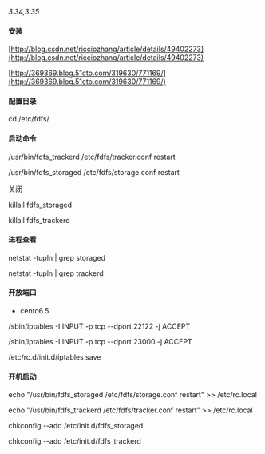 _3.34,3.35_

#### 安装

[http://blog.csdn.net/ricciozhang/article/details/49402273](http://blog.csdn.net/ricciozhang/article/details/49402273)

[http://369369.blog.51cto.com/319630/771169/](http://369369.blog.51cto.com/319630/771169/)

#### 配置目录

cd /etc/fdfs/

#### 启动命令

/usr/bin/fdfs\_trackerd /etc/fdfs/tracker.conf restart

/usr/bin/fdfs\_storaged /etc/fdfs/storage.conf restart

关闭

killall fdfs\_storaged

killall fdfs\_trackerd

#### 进程查看

netstat -tupln \| grep storaged

netstat -tupln \| grep trackerd

#### 开放端口

* cento6.5

/sbin/iptables -I INPUT -p tcp --dport 22122 -j ACCEPT

/sbin/iptables -I INPUT -p tcp --dport 23000 -j ACCEPT

/etc/rc.d/init.d/iptables save

#### 开机启动

echo "/usr/bin/fdfs\_storaged /etc/fdfs/storage.conf restart" &gt;&gt; /etc/rc.local

echo "/usr/bin/fdfs\_trackerd /etc/fdfs/tracker.conf restart" &gt;&gt; /etc/rc.local

chkconfig --add /etc/init.d/fdfs\_storaged

chkconfig --add /etc/init.d/fdfs\_trackerd

